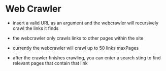 # Web Crawler

- insert a valid URL as an argument and the webcrawler will recursively crawl the links it finds

- the webcrawler only crawls links to other pages within the site

- currently the webcrawler will crawl up to 50 links maxPages

- after the crawler finishes crawling, you can enter a search sting to find relevant pages that contain that link

